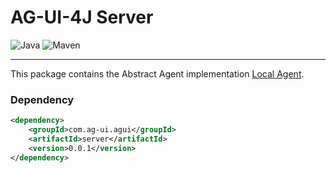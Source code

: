 # AG-UI-4J Server

![Java](https://img.shields.io/badge/Java-17-orange?logo=openjdk&logoColor=white)
![Maven](https://img.shields.io/badge/Maven-0.0.1-C71A36?logo=apachemaven&logoColor=white)

---

This package contains the Abstract Agent implementation [Local Agent](./src/main/java/io/workm8/agui/server/LocalAgent.java).

### Dependency

```xml
<dependency>
    <groupId>com.ag-ui.agui</groupId>
    <artifactId>server</artifactId>
    <version>0.0.1</version>
</dependency>
```